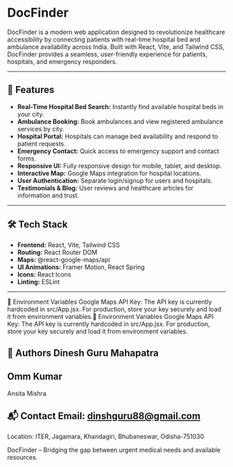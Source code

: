 # DocFinder

DocFinder is a modern web application designed to revolutionize healthcare accessibility by connecting patients with real-time hospital bed and ambulance availability across India. Built with React, Vite, and Tailwind CSS, DocFinder provides a seamless, user-friendly experience for patients, hospitals, and emergency responders.

---

## 🚀 Features

- **Real-Time Hospital Bed Search:** Instantly find available hospital beds in your city.
- **Ambulance Booking:** Book ambulances and view registered ambulance services by city.
- **Hospital Portal:** Hospitals can manage bed availability and respond to patient requests.
- **Emergency Contact:** Quick access to emergency support and contact forms.
- **Responsive UI:** Fully responsive design for mobile, tablet, and desktop.
- **Interactive Map:** Google Maps integration for hospital locations.
- **User Authentication:** Separate login/signup for users and hospitals.
- **Testimonials & Blog:** User reviews and healthcare articles for information and trust.

---

## 🛠️ Tech Stack

- **Frontend:** React, Vite, Tailwind CSS
- **Routing:** React Router DOM
- **Maps:** @react-google-maps/api
- **UI Animations:** Framer Motion, React Spring
- **Icons:** React Icons
- **Linting:** ESLint

---

   🔑 Environment Variables
Google Maps API Key:
The API key is currently hardcoded in src/App.jsx.
For production, store your key securely and load it from environment variables.🔑 Environment Variables
Google Maps API Key:
The API key is currently hardcoded in src/App.jsx.
For production, store your key securely and load it from environment variables.

👥 Authors
Dinesh Guru Mahapatra
---
Omm Kumar
---
Ansita Mishra


📬 Contact
Email: dinshguru88@gmail.com
---
Location: ITER, Jagamara, Khandagiri, Bhubaneswar, Odisha-751030


DocFinder – Bridging the gap between urgent medical needs and available resources.

